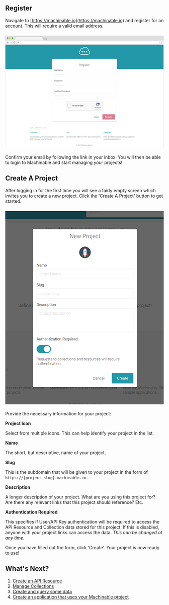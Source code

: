 ## Register

Navigate to [https://machinable.io](https://machinable.io) and register for an account. This will require a valid email address.

### ![machinable register](images/register.png)

Confirm your email by following the link in your inbox. You will then be able to login to Machinable and start managing your projects!

## Create A Project

After logging in for the first time you will see a fairly empty screen which invites you to create a new project. Click the 'Create A Project' button to get started.

### ![machinable register](images/new_project.png)

Provide the necessary information for your project:

**Project Icon**

Select from multiple icons. This can help identify your project in the list.

**Name**

The short, but descriptive, name of your project.

**Slug**

This is the subdomain that will be given to your project in the form of `https://{project_slug}.machinable.io`.

**Description**

A longer description of your project. What are you using this project for? Are there any relevant links that this project should reference? Etc.

**Authentication Required**

This specifies if User/API Key authentication will be required to access the API Resource and Collection data stored for this project. If this is disabled, anyone with your project links can access the data. _This can be changed at any time_.

Once you have filled out the form, click 'Create'. Your project is now ready to use!

## What's Next?

1. [Create an API Resource](/documentation/projects/resources/)
2. [Manage Collections](/documentation/projects/collections/)
3. [Create and query some data](/documentation/querying_data/crud/)
4. [Create an application that uses your Machinable project](/documentation/reference/sample_projects/)

<br/>